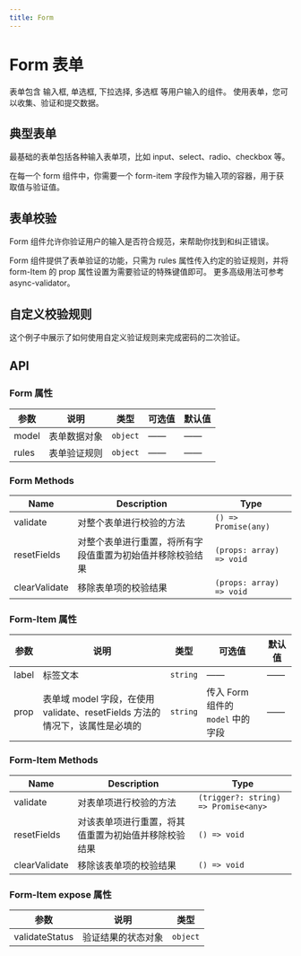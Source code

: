 ```yaml
---
title: Form
---
```


# Form 表单

表单包含 输入框, 单选框, 下拉选择, 多选框 等用户输入的组件。 使用表单，您可以收集、验证和提交数据。

## 典型表单

最基础的表单包括各种输入表单项，比如 input、select、radio、checkbox 等。

在每一个 form 组件中，你需要一个 form-item 字段作为输入项的容器，用于获取值与验证值。

<preview path="../demo/Form/basic.vue"></preview>

## 表单校验

Form 组件允许你验证用户的输入是否符合规范，来帮助你找到和纠正错误。

Form 组件提供了表单验证的功能，只需为 rules 属性传入约定的验证规则，并将 form-Item 的 prop 属性设置为需要验证的特殊键值即可。 更多高级用法可参考 async-validator。

<preview path="../demo/Form/validator.vue"></preview>

## 自定义校验规则

这个例子中展示了如何使用自定义验证规则来完成密码的二次验证。

<preview path="../demo/Form/customValidate.vue"></preview>

## API

### Form 属性

| 参数  | 说明         | 类型     | 可选值 | 默认值 |
| ----- | ------------ | -------- | ------ | ------ |
| model | 表单数据对象 | `object` | ——     | ——     |
| rules | 表单验证规则 | `object` | ——     | ——     |

### Form Methods

| Name          | Description                                                | Type                     |
| ------------- | ---------------------------------------------------------- | ------------------------ |
| validate      | 对整个表单进行校验的方法                                   | `() => Promise(any)`     |
| resetFields   | 对整个表单进行重置，将所有字段值重置为初始值并移除校验结果 | `(props: array) => void` |
| clearValidate | 移除表单项的校验结果                                       | `(props: array) => void` |

### Form-Item 属性

| 参数  | 说明                                                                         | 类型     | 可选值                            | 默认值 |
| ----- | ---------------------------------------------------------------------------- | -------- | --------------------------------- | ------ |
| label | 标签文本                                                                     | `string` | ——                                | ——     |
| prop  | 表单域 model 字段，在使用 validate、resetFields 方法的情况下，该属性是必填的 | `string` | 传入 Form 组件的 `model` 中的字段 | ——     |

### Form-Item Methods

| Name          | Description                                          | Type                                 |
| ------------- | ---------------------------------------------------- | ------------------------------------ |
| validate      | 对表单项进行校验的方法                               | `(trigger?: string) => Promise<any>` |
| resetFields   | 对该表单项进行重置，将其值重置为初始值并移除校验结果 | `() => void`                         |
| clearValidate | 移除该表单项的校验结果                               | `() => void`                         |

### Form-Item expose 属性

| 参数           | 说明               | 类型     |
| -------------- | ------------------ | -------- |
| validateStatus | 验证结果的状态对象 | `object` |
